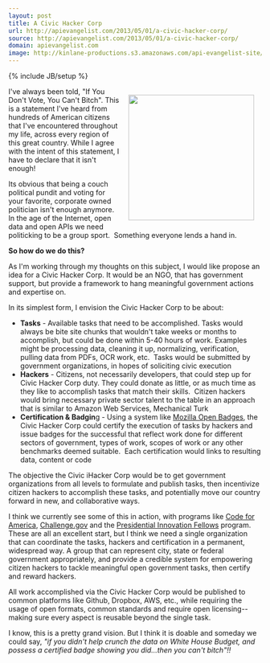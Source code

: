 ```yaml
---
layout: post
title: A Civic Hacker Corp
url: http://apievangelist.com/2013/05/01/a-civic-hacker-corp/
source: http://apievangelist.com/2013/05/01/a-civic-hacker-corp/
domain: apievangelist.com
image: http://kinlane-productions.s3.amazonaws.com/api-evangelist-site/blog/hacker-corps.png
---
```

{% include JB/setup %}<p><p><img style="padding: 15px;" src="https://s3.amazonaws.com/kinlane-productions/bw-icons/hacker-corps.png" alt="" width="250" align="right" /></p>
<p>I've always been told, "If You Don't Vote, You Can't Bitch".  This is a statement I've heard from hundreds of American citizens that I've encountered throughout my life, across every region of this great country.  While I agree with the intent of this statement, I have to declare that it isn't enough!</p>
<p>Its obvious that being a couch political pundit and voting for your favorite, corporate owned politician isn't enough anymore.  In the age of the Internet, open data and open APIs we need politicking to be a group sport. &nbsp;Something everyone lends a hand in.</p>
<p><strong>So how do we do this?</strong></p>
<p>As I'm working through my thoughts on this subject, I would like propose an idea for a Civic Hacker Corp. It would be an NGO, that has government support, but provide a framework to hang meaningful government actions and expertise on.</p>
<p>In its simplest form, I envision the Civic Hacker Corp to be about:</p>
<ul class="mainlist">
<li><strong>Tasks</strong> - Available tasks that need to be accomplished.  Tasks would always be bite site chunks that wouldn't take weeks or months to accomplish, but could be done within 5-40 hours of work.  Examples might be processing data, cleaning it up, normalizing, verification, pulling data from PDFs, OCR work, etc. &nbsp;Tasks would be submitted by government organizations, in hopes of soliciting civic execution</li>
<li><strong>Hackers</strong> - Citizens, not necessarily developers, that could step up for Civic Hacker Corp duty.  They could donate as little, or as much time as they like to accomplish tasks that match their skills. &nbsp;Citizen hackers would bring necessary private sector talent to the table in an approach that is similar to Amazon Web Services, Mechanical Turk</li>
<li><strong>Certification &amp; Badgin</strong>g - Using a system like <a href="https://wiki.mozilla.org/Badges">Mozilla Open Badges</a>, the Civic Hacker Corp could certify the execution of tasks by hackers and issue badges for the successful that reflect work done for different sectors of government, types of work, scopes of work or any other benchmarks deemed suitable. &nbsp;Each certification would links to resulting data, content or code</li>
</ul>
<p>The objective the Civic iHacker Corp would be to get government organizations from all levels to formulate and publish tasks, then incentivize citizen hackers to accomplish these tasks, and potentially move our country forward in new, and collaborative ways.</p>
<p>I think we currently see some of this in action, with programs like <a href="http://codeforamerica.org/">Code for America</a>, <a title="Challenge.gov" href="http://Challenge.gov">Challenge.gov</a> and the <a href="http://www.whitehouse.gov/innovationfellows">Presidential Innovation Fellows</a> program.  These are all an excellent start, but I think we need a single organization that can coordinate the tasks, hackers and certification in a permanent, widespread way.  A group that can represent city, state or federal government appropriately, and provide a credible system for empowering citizen hackers to tackle meaningful open government tasks, then certify and reward hackers.</p>
<p>All work accomplished via the Civic Hacker Corp would be published to common platforms like Github, Dropbox, AWS, etc., while requiring the usage of open formats, common standards and require open licensing--making sure every aspect is reusable beyond the single task.</p>
<p>I know, this is a pretty grand vision. But I think it is doable and someday we could say, <em>"if you didn't help crunch the data on White House Budget, and possess a certified badge showing you did&hellip;then you can't bitch"!!</em></p></p>

